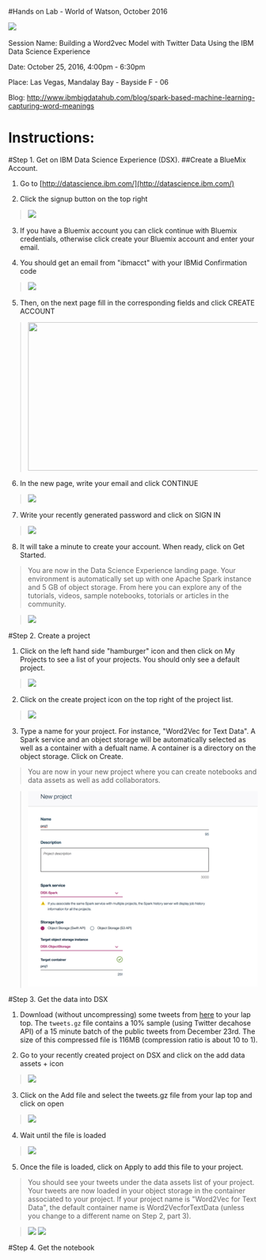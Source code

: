 #Hands on Lab - World of Watson, October 2016

 <img src="https://github.com/IBMDataScience/word2vec/blob/master/images/w2v-ibm-design.png"/>

Session Name: Building a Word2vec Model with Twitter Data Using the IBM Data Science Experience

Date: October 25, 2016, 4:00pm - 6:30pm

Place: Las Vegas, Mandalay Bay - Bayside F - 06

Blog: http://www.ibmbigdatahub.com/blog/spark-based-machine-learning-capturing-word-meanings

# Instructions:

#Step 1. Get on IBM Data Science Experience (DSX).
##Create a BlueMix Account.

1.  Go to [http://datascience.ibm.com/](http://datascience.ibm.com/)

2.  Click the signup button on the top right

 > <img src="https://github.com/ibmdataworks/datafirst/raw/master/datascientist/media/DSX Sign On.png">

3. If you have a Bluemix account you can click continue with Bluemix credentials, otherwise click create your Bluemix account and enter your email. 

4. You should get an email from "ibmacct" with your IBMid Confirmation code

 >  <img src="https://github.com/IBMDataScience/word2vec/blob/master/images/confirmation-code.png"/>

5. Then, on the next page fill in the corresponding fields and click CREATE ACCOUNT 

 > <img src="https://github.com/ibmdataworks/datafirst/blob/master/appdeveloper/media/image3.png" width="624" height="300" />

6. In the new page, write your email and click CONTINUE

 >  <img src="https://github.com/IBMDataScience/word2vec/blob/master/images/enter-email.png"/>

7. Write your recently generated password and click on SIGN IN

 >  <img src="https://github.com/IBMDataScience/word2vec/blob/master/images/enter-password.png"/>

8. It will take a minute to create your account. When ready, click on Get Started.

 > You are now in the Data Science Experience landing page. Your environment is automatically set up with one Apache Spark instance and 5 GB of object storage. From here you can explore any of the tutorials, videos, sample notebooks, totorials or articles in the community.

>  <img src="https://github.com/IBMDataScience/word2vec/blob/master/images/landing.png"/>

#Step 2. Create a project 

1. Click on the left hand side "hamburger" icon and then click on My Projects to see a list of your projects. You should only see a default project.

 >  <img src="https://github.com/IBMDataScience/word2vec/blob/master/images/my-projects.png"/>

2. Click on the create project icon on the top right of the project list. 

 >  <img src="https://github.com/IBMDataScience/word2vec/blob/master/images/create-new-project.png"/>

3. Type a name for your project. For instance, "Word2Vec for Text Data". A Spark service and an object storage will be automatically selected as well as a container with a defualt name. A container is a directory on the object storage. Click on Create.

 > You are now in your new project where you can create notebooks and data assets as well as add collaborators.

 >  <img src="https://github.com/IBMDataScience/word2vec/blob/master/images/new-project.png"/>

#Step 3. Get the data into DSX 

1. Download (without uncompressing) some tweets from [here](https://www.dropbox.com/sh/82rrk8di2nouf0x/AAAIMc6J9rWpu08UBLhLbHXEa?dl=0) to your lap top. The `tweets.gz` file contains a 10% sample (using Twitter decahose API) of a 15 minute batch of the public tweets from December 23rd. The size of this compressed file is 116MB (compression ratio is about 10 to 1).

2. Go to your recently created project on DSX and click on the add data assets + icon

 >  <img src="https://github.com/IBMDataScience/word2vec/blob/master/images/add-data-asset.png"/>

3. Click on the Add file and select the tweets.gz file from your lap top and click on open

 >  <img src="https://github.com/IBMDataScience/word2vec/blob/master/images/add-file.png"/>

4. Wait until the file is loaded

 >  <img src="https://github.com/IBMDataScience/word2vec/blob/master/images/data-loading.png"/>

5. Once the file is loaded, click on Apply to add this file to your project.

 > You should see your tweets under the data assets list of your project. Your tweets are now loaded in your object storage in the container associated to your project. If your project name is "Word2Vec for Text Data", the default container name is Word2VecforTextData (unless you change to a different name on Step 2, part 3). 

 >  <img src="https://github.com/IBMDataScience/word2vec/blob/master/images/apply-add-file.png"/>
 >  <img src="https://github.com/IBMDataScience/word2vec/blob/master/images/tweets-on-project.png"/>

#Step 4. Get the notebook
